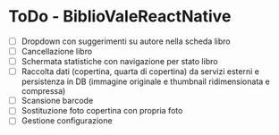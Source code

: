 # ToDo - BiblioValeReactNative
- [ ] Dropdown con suggerimenti su autore nella scheda libro
- [ ] Cancellazione libro
- [ ] Schermata statistiche con navigazione per stato libro
- [ ] Raccolta dati (copertina, quarta di copertina) da servizi esterni e persistenza in DB (immagine originale e thumbnail ridimensionata e compressa)
- [ ] Scansione barcode
- [ ] Sostituzione foto copertina con propria foto
- [ ] Gestione configurazione
